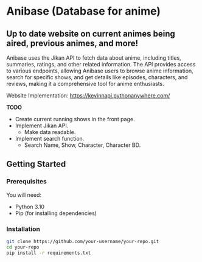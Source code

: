 # Anibase (Database for anime)

## Up to date website on current animes being aired, previous animes, and more!

Anibase uses the Jikan API to fetch data about anime, including titles, summaries, ratings, and other related information. The API provides access to various endpoints, allowing Anibase users to browse anime information, search for specific shows, and get details like episodes, characters, and reviews, making it a comprehensive tool for anime enthusiasts.

Website Implementation: https://kevinnapi.pythonanywhere.com/

**TODO**
- Create current running shows in the front page.
- Implement Jikan API.
  - Make data readable.
- Implement search function.
  - Search Name, Show, Character, Character BD.

## Getting Started

### Prerequisites
You will need:
- Python 3.10
- Pip (for installing dependencies)

### Installation
```bash
git clone https://github.com/your-username/your-repo.git
cd your-repo
pip install -r requirements.txt

